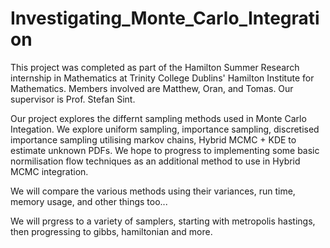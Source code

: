 # Investigating_Monte_Carlo_Integration
This project was completed as part of the Hamilton Summer Research internship in Mathematics at Trinity College Dublins' Hamilton Institute for Mathematics. Members involved are Matthew, Oran, and Tomas. Our supervisor is Prof. Stefan Sint.

Our project explores the differnt sampling methods used in Monte Carlo Integation. We explore uniform sampling, importance sampling, discretised importance sampling utilising markov chains, Hybrid MCMC + KDE to estimate unknown PDFs. We hope to progress to implementing some basic normilisation flow techniques as an additional method to use in Hybrid MCMC integration.

We will compare the various methods using their variances, run time, memory usage, and other things too...

We will prgress to a variety of samplers, starting with metropolis hastings,  then progressing to gibbs, hamiltonian and more.
